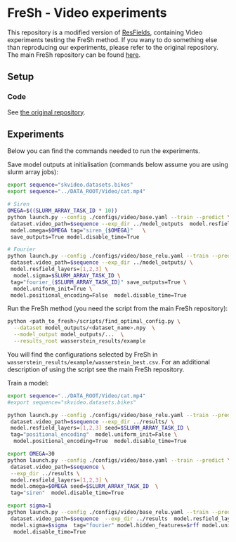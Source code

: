 # FreSh - Video experiments

This repository is a modified version of [ResFields](https://github.com/markomih/ResFields),
containing Video experiments testing the FreSh method. If you wany to do something else than
reproducing our experiments, please refer to the original repository. 
The main FreSh repository can be found [here](https://github.com/gmum/FreSh).

## Setup

### Code

See [the original repository](https://github.com/markomih/ResFields). 

## Experiments

Below you can find the commands needed to run the experiments.

Save model outputs at initialisation (commands below assume you are using slurm array jobs):
```bash
export sequence="skvideo.datasets.bikes"
export sequence="../DATA_ROOT/Video/cat.mp4"

# Siren
OMEGA=$((SLURM_ARRAY_TASK_ID * 10))
python launch.py --config ./configs/video/base.yaml --train --predict \
 dataset.video_path=$sequence --exp_dir ../model_outputs  model.resfield_layers=[1,2,3] \
 model.omega=$OMEGA tag="siren_{$OMEGA}"   \
 save_outputs=True model.disable_time=True

# Fourier
python launch.py --config ./configs/video/base_relu.yaml --train --predict \
 dataset.video_path=$sequence --exp_dir ../model_outputs/ \
 model.resfield_layers=[1,2,3] \
  model.sigma=$SLURM_ARRAY_TASK_ID \
 tag="fourier_{$SLURM_ARRAY_TASK_ID}" save_outputs=True \
  model.uniform_init=True \
 model.positional_encoding=False  model.disable_time=True
```

Run the FreSh method (you need the script from the main FreSh repository):
```bash
python <path_to_fresh>/scripts/find_optimal_config.py \
  --dataset model_outputs/<dataset_name>.npy  \
  --model_output model_outputs/...  \
  --results_root wasserstein_results/example
```
You will find the configurations selected by FreSh in `wasserstein_results/example/wasserstein_best.csv`.
For an additional description of using the script see the main FreSh repository.

Train a model:
```bash
export sequence="../DATA_ROOT/Video/cat.mp4"
#export sequence="skvideo.datasets.bikes"

python launch.py --config ./configs/video/base_relu.yaml --train --predict \
 dataset.video_path=$sequence --exp_dir ../results/ \
 model.resfield_layers=[1,2,3] seed=$SLURM_ARRAY_TASK_ID \
 tag="positional_encoding"  model.uniform_init=False \
  model.positional_encoding=True  model.disable_time=True

export OMEGA=30
python launch.py --config ./configs/video/base.yaml --train --predict \
 dataset.video_path=$sequence \
 --exp_dir ../results \
 model.resfield_layers=[1,2,3] \
 model.omega=$OMEGA seed=$SLURM_ARRAY_TASK_ID  \
 tag="siren"  model.disable_time=True

export sigma=1
python launch.py --config ./configs/video/base_relu.yaml --train --predict \
 dataset.video_path=$sequence  --exp_dir ../results  model.resfield_layers=[1,2,3] seed=$SLURM_ARRAY_TASK_ID \
 model.sigma=$sigma  tag="fourier" model.hidden_features=$rff model.uniform_init=True \
  model.disable_time=True
```

